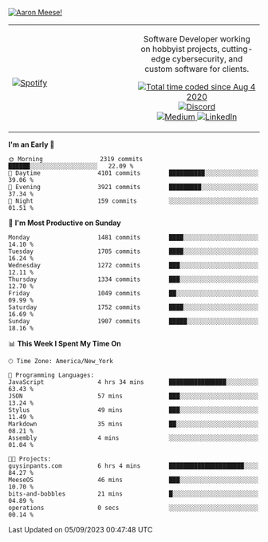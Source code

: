 [![Aaron Meese!](https://user-images.githubusercontent.com/17814535/88975338-a2aabf00-d27f-11ea-963f-8a19608716b4.png)](https://github.com/ajmeese7/readme-ascii "README ASCII")

<!-- Modified from project here: https://github.com/novatorem/novatorem -->
<table width="100%">
  <tr>
  <td width="50%">

&nbsp; <br> [![Spotify](https://ajmeese7.vercel.app/api/spotify)](https://open.spotify.com/user/ajmeese)

  </td>
  <td width="50%">
    <p align="center">
    Software Developer working on hobbyist projects, cutting-edge cybersecurity, and custom software for clients.
    </p>
    <p align="center">
      <a href="https://wakatime.com/@f726891d-3b02-46cd-9b60-e8c59f9e2b14">
        <img src="https://wakatime.com/badge/user/f726891d-3b02-46cd-9b60-e8c59f9e2b14.svg" alt="Total time coded since Aug 4 2020" title="WakaTime" />
      </a>
      <a href="http://link.aaronmeese.com/discord">
        <img src="https://img.shields.io/badge/discord-ajmeese7%234835-369?style=flat-square&logo=discord&logoColor=white&color=purple" alt="Discord" title="Discord">
      </a>
      <br />
      <a href="https://link.aaronmeese.com/medium">
        <img src="https://img.shields.io/badge/medium-ajmeese7-1DB954?style=flat-square&logo=medium&logoColor=white" alt="Medium" title="Medium">
      </a>
      <a href="https://link.aaronmeese.com/linkedin">
        <img src="https://img.shields.io/badge/linkedIn-aaronmeese-1DB954?style=flat-square&logo=linkedin&logoColor=white&color=blue" alt="LinkedIn" title="LinkedIn">
      </a>
    </p>
  </td>

</table>

[//]: <> (The `&nbsp;` is to have Aphelion take up more space)

<!--START_SECTION:waka-->
**I'm an Early 🐤** 

```text
🌞 Morning                2319 commits        ██████░░░░░░░░░░░░░░░░░░░   22.09 % 
🌆 Daytime                4101 commits        ██████████░░░░░░░░░░░░░░░   39.06 % 
🌃 Evening                3921 commits        █████████░░░░░░░░░░░░░░░░   37.34 % 
🌙 Night                  159 commits         ░░░░░░░░░░░░░░░░░░░░░░░░░   01.51 % 
```
📅 **I'm Most Productive on Sunday** 

```text
Monday                   1481 commits        ████░░░░░░░░░░░░░░░░░░░░░   14.10 % 
Tuesday                  1705 commits        ████░░░░░░░░░░░░░░░░░░░░░   16.24 % 
Wednesday                1272 commits        ███░░░░░░░░░░░░░░░░░░░░░░   12.11 % 
Thursday                 1334 commits        ███░░░░░░░░░░░░░░░░░░░░░░   12.70 % 
Friday                   1049 commits        ██░░░░░░░░░░░░░░░░░░░░░░░   09.99 % 
Saturday                 1752 commits        ████░░░░░░░░░░░░░░░░░░░░░   16.69 % 
Sunday                   1907 commits        █████░░░░░░░░░░░░░░░░░░░░   18.16 % 
```


📊 **This Week I Spent My Time On** 

```text
🕑︎ Time Zone: America/New_York

💬 Programming Languages: 
JavaScript               4 hrs 34 mins       ████████████████░░░░░░░░░   63.43 % 
JSON                     57 mins             ███░░░░░░░░░░░░░░░░░░░░░░   13.24 % 
Stylus                   49 mins             ███░░░░░░░░░░░░░░░░░░░░░░   11.49 % 
Markdown                 35 mins             ██░░░░░░░░░░░░░░░░░░░░░░░   08.21 % 
Assembly                 4 mins              ░░░░░░░░░░░░░░░░░░░░░░░░░   01.04 % 

🐱‍💻 Projects: 
guysinpants.com          6 hrs 4 mins        █████████████████████░░░░   84.27 % 
MeeseOS                  46 mins             ███░░░░░░░░░░░░░░░░░░░░░░   10.70 % 
bits-and-bobbles         21 mins             █░░░░░░░░░░░░░░░░░░░░░░░░   04.89 % 
operations               0 secs              ░░░░░░░░░░░░░░░░░░░░░░░░░   00.14 % 
```


 Last Updated on 05/09/2023 00:47:48 UTC
<!--END_SECTION:waka-->
